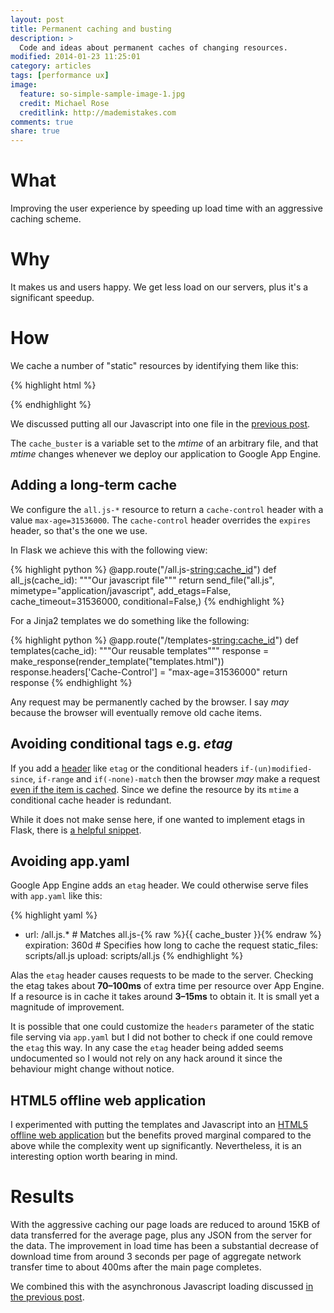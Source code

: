 ```yaml
---
layout: post
title: Permanent caching and busting
description: >
  Code and ideas about permanent caches of changing resources.
modified: 2014-01-23 11:25:01
category: articles
tags: [performance ux]
image:
  feature: so-simple-sample-image-1.jpg
  credit: Michael Rose
  creditlink: http://mademistakes.com
comments: true
share: true
---
```


# What

Improving the user experience by speeding up load time with an aggressive caching scheme.

# Why

It makes us and users happy. We get less load on our servers, plus it's a significant speedup.

# How

We cache a number of "static" resources by identifying them like this:

{% highlight html %}
<script async src='/all.js-{% raw %}{{ cache_buster }}{% endraw %}'></script>
{% endhighlight %}

We discussed putting all our Javascript into one file in the [previous post](/articles/making-everything-async/).

The `cache_buster` is a variable set to the *mtime* of an arbitrary file, and that *mtime* changes whenever we deploy our application to Google App Engine.

## Adding a long-term cache

We configure the `all.js-*` resource to return a `cache-control` header with a value `max-age=31536000`. The `cache-control` header overrides the `expires` header, so that's the one we use.

In Flask we achieve this with the following view:

{% highlight python %}
    @app.route("/all.js-<string:cache_id>")
    def all_js(cache_id):
        """Our javascript file"""
        return send_file("all.js",
                         mimetype="application/javascript",
                         add_etags=False,
                         cache_timeout=31536000,
                         conditional=False,)
{% endhighlight %}

For a Jinja2 templates we do something like the following:

{% highlight python %}
    @app.route("/templates-<string:cache_id>")
    def templates(cache_id):
        """Our reusable templates"""
        response = make_response(render_template("templates.html"))
        response.headers['Cache-Control'] = "max-age=31536000"
        return response
{% endhighlight %}

Any request may be permanently cached by the browser. I say *may* because the browser will eventually remove old cache items.

## Avoiding conditional tags e.g. *etag*

If you add a [header](http://www.w3.org/Protocols/rfc2616/rfc2616-sec14.html) like `etag` or the conditional headers `if-(un)modified-since`, `if-range` and `if(-none)-match` then the browser *may* make a request [even if the item is cached](http://stackoverflow.com/questions/499966). Since we define the resource by its `mtime` a conditional cache header is redundant.

While it does not make sense here, if one wanted to implement etags in Flask, there is [a helpful snippet](http://flask.pocoo.org/snippets/95/).

## Avoiding app.yaml

Google App Engine adds an `etag` header. We could otherwise serve files with `app.yaml` like this:

{% highlight yaml %}
- url: /all.js.*       # Matches all.js-{% raw %}{{ cache_buster }}{% endraw %}
  expiration: 360d     # Specifies how long to cache the request
  static_files: scripts/all.js
  upload: scripts/all.js
{% endhighlight %}

Alas the `etag` header causes requests to be made to the server. Checking the etag takes about **70–100ms** of extra time per resource over App Engine. If a resource is in cache it takes around **3–15ms** to obtain it. It is small yet a magnitude of improvement.

It is possible that one could customize the `headers` parameter of the static file serving via `app.yaml` but I did not bother to check if one could remove the `etag` this way. In any case the `etag` header being added seems undocumented so I would not rely on any hack around it since the behaviour might change without notice.

## HTML5 offline web application

I experimented with putting the templates and Javascript into an [HTML5 offline web application](http://diveintohtml5.info/offline.html) but the benefits proved marginal compared to the above while the complexity went up significantly. Nevertheless, it is an interesting option worth bearing in mind.

# Results

With the aggressive caching our page loads are reduced to around 15KB of data transferred for the average page, plus any JSON from the server for the data. The improvement in load time has been a substantial decrease of download time from around 3 seconds per page of aggregate network transfer time to about 400ms after the main page completes.

We combined this with the asynchronous Javascript loading discussed [in the previous post](/articles/making-everything-async/).

